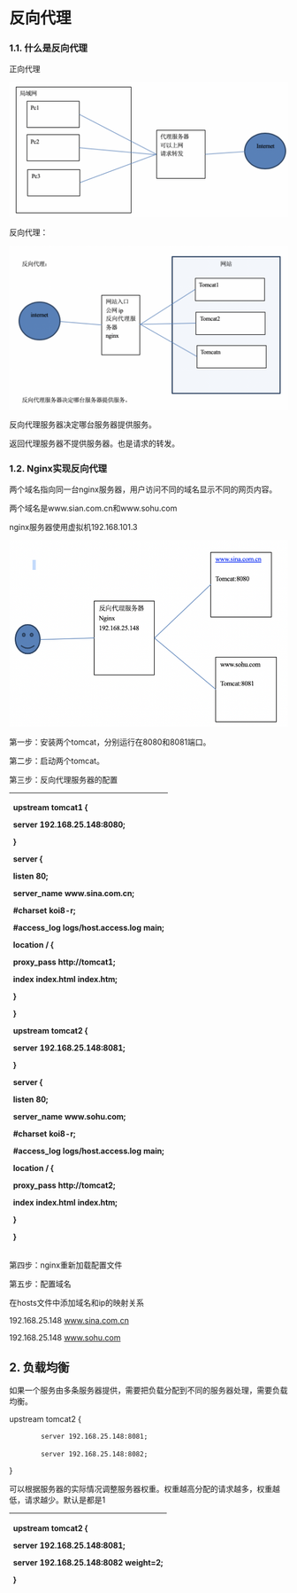 # 反向代理

### 1.1. 什么是反向代理

正向代理

![](../../.gitbook/assets/image%20%28120%29.png)

反向代理：

![](../../.gitbook/assets/image%20%2852%29.png)

反向代理服务器决定哪台服务器提供服务。

返回代理服务器不提供服务器。也是请求的转发。

### 1.2. Nginx实现反向代理

两个域名指向同一台nginx服务器，用户访问不同的域名显示不同的网页内容。

两个域名是www.sian.com.cn和www.sohu.com

nginx服务器使用虚拟机192.168.101.3

![](../../.gitbook/assets/image%20%2813%29.png)

第一步：安装两个tomcat，分别运行在8080和8081端口。

第二步：启动两个tomcat。

第三步：反向代理服务器的配置

<table>
  <thead>
    <tr>
      <th style="text-align:left">
        <p>upstream tomcat1 {</p>
        <p>server 192.168.25.148:8080;</p>
        <p>}</p>
        <p>server {</p>
        <p>listen 80;</p>
        <p>server_name www.sina.com.cn;</p>
        <p>#charset koi8-r;</p>
        <p>#access_log logs/host.access.log main;</p>
        <p>location / {</p>
        <p>proxy_pass http://tomcat1;</p>
        <p>index index.html index.htm;</p>
        <p>}</p>
        <p>}</p>
        <p>upstream tomcat2 {</p>
        <p>server 192.168.25.148:8081;</p>
        <p>}</p>
        <p>server {</p>
        <p>listen 80;</p>
        <p>server_name www.sohu.com;</p>
        <p>#charset koi8-r;</p>
        <p>#access_log logs/host.access.log main;</p>
        <p>location / {</p>
        <p>proxy_pass http://tomcat2;</p>
        <p>index index.html index.htm;</p>
        <p>}</p>
        <p>}</p>
      </th>
    </tr>
  </thead>
  <tbody></tbody>
</table>第四步：nginx重新加载配置文件

第五步：配置域名

在hosts文件中添加域名和ip的映射关系

192.168.25.148 www.sina.com.cn

192.168.25.148 www.sohu.com

## 2.  负载均衡

如果一个服务由多条服务器提供，需要把负载分配到不同的服务器处理，需要负载均衡。

 upstream tomcat2 {

            server 192.168.25.148:8081;

            server 192.168.25.148:8082;

  }

可以根据服务器的实际情况调整服务器权重。权重越高分配的请求越多，权重越低，请求越少。默认是都是1

<table>
  <thead>
    <tr>
      <th style="text-align:left">
        <p>upstream tomcat2 {</p>
        <p>server 192.168.25.148:8081;</p>
        <p>server 192.168.25.148:8082 weight=2;</p>
        <p>}</p>
      </th>
    </tr>
  </thead>
  <tbody></tbody>
</table>